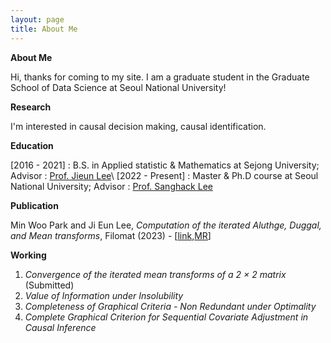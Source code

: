 ```yaml
---
layout: page
title: About Me
---
```


**About Me**

Hi, thanks for coming to my site. I am a graduate student in the Graduate School of Data Science at Seoul National University!

**Research**

I'm interested in causal decision making, causal identification.

**Education**

[2016 - 2021] : B.S. in Applied statistic & Mathematics at Sejong University; Advisor : [Prof. Jieun Lee](https://home.sejong.ac.kr/~jieunlee7/)\\
[2022 - Present] : Master & Ph.D course at Seoul National University; Advisor : [Prof. Sanghack Lee](https://www.sanghacklee.me/)

**Publication**

Min Woo Park and Ji Eun Lee, *Computation of the iterated Aluthge, Duggal,
and Mean transforms*, Filomat (2023) - [[link](https://doiserbia.nb.rs/Article.aspx?ID=0354-51802315843P),[MR](https://mathscinet.ams.org/mathscinet/2006/mathscinet/search/publdoc.html?pg1=INDI&s1=800660&sort=Newest&vfpref=html&r=9&mx-pid=4576619)]

**Working**

1. *Convergence of the iterated mean transforms of a 2 × 2 matrix* (Submitted)
2. *Value of Information under Insolubility*
3. *Completeness of Graphical Criteria - Non Redundant under Optimality* 
4. *Complete Graphical Criterion for Sequential Covariate Adjustment in Causal Inference*
